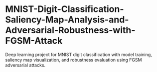 # MNIST-Digit-Classification-Saliency-Map-Analysis-and-Adversarial-Robustness-with-FGSM-Attack
Deep learning project for MNIST digit classification with model training, saliency map visualization, and robustness evaluation using FGSM adversarial attacks.
